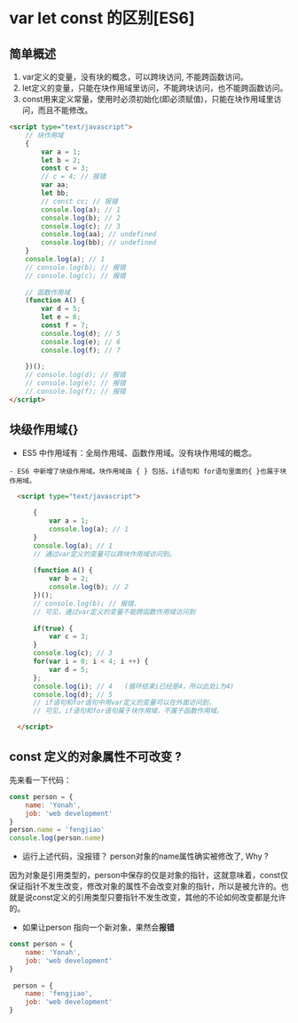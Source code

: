 <!--
 * @Description: 
 * @Version: 2.0
 * @Autor: fengjiao
 * @Date: 2020-07-03 17:13:35
 * @LastEditors: fengjiao
 * @LastEditTime: 2020-07-03 18:23:44
--> 

# var let const 的区别[ES6]
## 简单概述
1. var定义的变量，没有块的概念，可以跨块访问, 不能跨函数访问。
2. let定义的变量，只能在块作用域里访问，不能跨块访问，也不能跨函数访问。
3. const用来定义常量，使用时必须初始化(即必须赋值)，只能在块作用域里访问，而且不能修改。
```html
<script type="text/javascript">
    // 块作用域
    {
        var a = 1;
        let b = 2;
        const c = 3;
        // c = 4; // 报错
        var aa;
        let bb;
        // const cc; // 报错
        console.log(a); // 1
        console.log(b); // 2
        console.log(c); // 3
        console.log(aa); // undefined
        console.log(bb); // undefined
    }
    console.log(a); // 1
    // console.log(b); // 报错
    // console.log(c); // 报错
 
    // 函数作用域
    (function A() {
        var d = 5;
        let e = 6;
        const f = 7;
        console.log(d); // 5
        console.log(e); // 6  
        console.log(f); // 7 
 
    })();
    // console.log(d); // 报错
    // console.log(e); // 报错
    // console.log(f); // 报错
</script>

```
## 块级作用域{}
   - ES5 中作用域有：全局作用域、函数作用域。没有块作用域的概念。

    - ES6 中新增了块级作用域。块作用域由 { } 包括，if语句和 for语句里面的{ }也属于块作用域。
  ```html
    <script type="text/javascript">
	
        {
            var a = 1;
            console.log(a); // 1
        }
        console.log(a); // 1
        // 通过var定义的变量可以跨块作用域访问到。
    
        (function A() {
            var b = 2;
            console.log(b); // 2
        })();
        // console.log(b); // 报错，
        // 可见，通过var定义的变量不能跨函数作用域访问到
    
        if(true) {
            var c = 3;
        }
        console.log(c); // 3
        for(var i = 0; i < 4; i ++) {
            var d = 5;
        };
        console.log(i); // 4   (循环结束i已经是4，所以此处i为4)
        console.log(d); // 5
        // if语句和for语句中用var定义的变量可以在外面访问到，
        // 可见，if语句和for语句属于块作用域，不属于函数作用域。
 
    </script>

  ```

## const 定义的对象属性不可改变 ?
先来看一下代码：
```js
const person = {
    name: 'Yonah',
    job: 'web development'
}
person.name = 'fengjiao'
console.log(person.name)
```
- 运行上述代码，没报错？ person对象的name属性确实被修改了, Why ?

因为对象是引用类型的，person中保存的仅是对象的指针，这就意味着，const仅保证指针不发生改变，修改对象的属性不会改变对象的指针，所以是被允许的。也就是说const定义的引用类型只要指针不发生改变，其他的不论如何改变都是允许的。

- 如果让person 指向一个新对象，果然会**报错**

```js
const person = {
    name: 'Yonah',
    job: 'web development'
}
 
 person = {
    name: 'fengjiao',
    job: 'web development'
}
```
